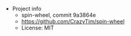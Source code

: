 - Project info
    - spin-wheel, commit 9a3864e
    - https://github.com/CrazyTim/spin-wheel
    - License: MIT